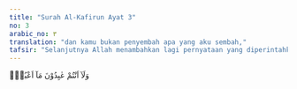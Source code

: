 ```yaml
---
title: "Surah Al-Kafirun Ayat 3"
no: 3
arabic_no: ٣
translation: "dan kamu bukan penyembah apa yang aku sembah,"
tafsir: "Selanjutnya Allah menambahkan lagi pernyataan yang diperintahkan untuk disampaikan kepada orang-orang kafir dengan menyatakan bahwa mereka tidak menyembah Tuhan yang didakwahkan Nabi Muhammad, karena sifat-sifat-Nya berlainan dengan sifat-sifat \"Tuhan\" yang mereka sembah dan tidak mungkin dipertemukan antara kedua macam sifat tersebut."
---
```

وَلَآ اَنْتُمْ عٰبِدُوْنَ مَآ اَعْبُدُۚ